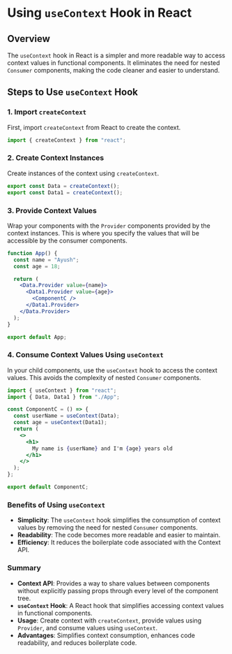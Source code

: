 # Using `useContext` Hook in React

## Overview

The `useContext` hook in React is a simpler and more readable way to access context values in functional components. It eliminates the need for nested `Consumer` components, making the code cleaner and easier to understand.

## Steps to Use `useContext` Hook

### 1. Import `createContext`
First, import `createContext` from React to create the context.
```jsx
import { createContext } from "react";
```

### 2. Create Context Instances
Create instances of the context using `createContext`.
```jsx
export const Data = createContext();
export const Data1 = createContext();
```

### 3. Provide Context Values
Wrap your components with the `Provider` components provided by the context instances. This is where you specify the values that will be accessible by the consumer components.
```jsx
function App() {
  const name = "Ayush";
  const age = 18;

  return (
    <Data.Provider value={name}>
      <Data1.Provider value={age}>
        <ComponentC />
      </Data1.Provider>
    </Data.Provider>
  );
}

export default App;
```

### 4. Consume Context Values Using `useContext`
In your child components, use the `useContext` hook to access the context values. This avoids the complexity of nested `Consumer` components.
```jsx
import { useContext } from "react";
import { Data, Data1 } from "./App";

const ComponentC = () => {
  const userName = useContext(Data);
  const age = useContext(Data1);
  return (
    <>
      <h1>
        My name is {userName} and I'm {age} years old
      </h1>
    </>
  );
};

export default ComponentC;
```

### Benefits of Using `useContext`

- **Simplicity**: The `useContext` hook simplifies the consumption of context values by removing the need for nested `Consumer` components.
- **Readability**: The code becomes more readable and easier to maintain.
- **Efficiency**: It reduces the boilerplate code associated with the Context API.

### Summary

- **Context API**: Provides a way to share values between components without explicitly passing props through every level of the component tree.
- **`useContext` Hook**: A React hook that simplifies accessing context values in functional components.
- **Usage**: Create context with `createContext`, provide values using `Provider`, and consume values using `useContext`.
- **Advantages**: Simplifies context consumption, enhances code readability, and reduces boilerplate code.